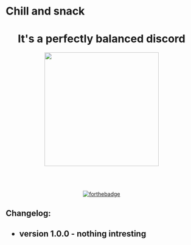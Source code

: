 # Chill and snack 
<center><h1>It's a perfectly balanced discord</h1>
<img src= https://i.imgur.com/tqY2ZCp.png height="300">


<br><br><br>
<a href="https://forthebadge.com" rel="nofollow"><img src="https://forthebadge.com/images/badges/uses-css.svg" alt="forthebadge" data-canonical-src="https://forthebadge.com/images/badges/uses-css.svg" style="max-width:100%;"></a></center>

<h2>Changelog:<h2><ul>
<li>version 1.0.0 - nothing intresting</li>
</ul>

